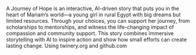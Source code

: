 A Journey of Hope is an interactive, AI-driven story that puts you in the heart of Mariam’s world—a young girl in rural Egypt with big dreams but limited resources. Through your choices, you can support her journey, from scholarships to mentorships, and witness the life-changing impact of compassion and community support. This story combines immersive storytelling with AI to inspire action and show how small efforts can create lasting change. Using twinery.org and github.com



